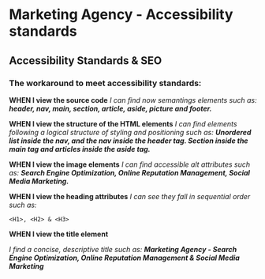# Marketing Agency - Accessibility standards


## Accessibility Standards & SEO



### The workaround to meet accessibility standards:


**WHEN I view the source code**
_I can find now semantings elements such as: **header, nav, main, section, article, aside, picture and footer.**_

**WHEN I view the structure of the HTML elements** 
_I can find elements following a logical structure of styling and positioning such as: **Unordered list inside the nav, and the nav inside the header tag. Section inside the main tag and articles inside the aside tag.**_

**WHEN I view the image elements** 
_I can find accessible alt attributes such as: **Search Engine Optimization, Online Reputation Management,  Social Media Marketing.**_

**WHEN I view the heading attributes** 
_I can see they fall in sequential order such as:_ 
```
<H1>, <H2> & <H3>
```

**WHEN I view the title element** 

_I find a concise, descriptive title such as: **Marketing Agency - Search Engine Optimization, Online Reputation Management & Social Media Marketing**_
